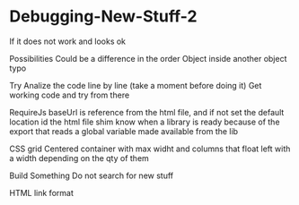 Debugging-New-Stuff-2
=====================

If it does not work and looks ok

  Possibilities
    Could be a difference in the order
      Object inside another object
      typo
  
  Try
    Analize the code line by line (take a moment before doing it)
    Get working code and try from there




RequireJs
  baseUrl is reference from the html file, and if not set the default location id the html file
  shim know when a library is ready because of the export that reads a global variable made available from the lib
  
CSS grid
  Centered container with max widht and columns that float left with a width depending on the qty of them
  
Build Something
  Do not search for new stuff
  
  
HTML
  link format
